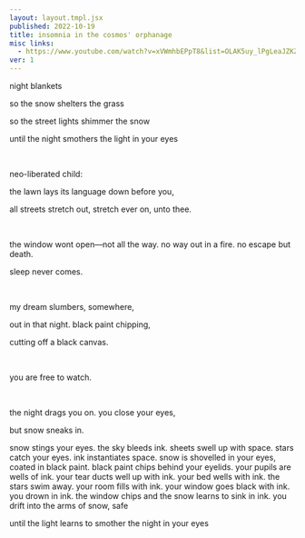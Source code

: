 ```yaml
---
layout: layout.tmpl.jsx
published: 2022-10-19
title: insomnia in the cosmos' orphanage
misc links:
  - https://www.youtube.com/watch?v=xVWmhbEPpT8&list=OLAK5uy_lPgLeaJZKZGKri_ZhdVHwKvEQXdhHSBAw
ver: 1
---
```


night blankets

so the snow shelters the grass

so the street lights shimmer the snow

until the night smothers the light in your eyes

&nbsp;

neo-liberated child:

the lawn lays its language down before you,

all streets stretch out, stretch ever on, unto thee.

&nbsp;

the window wont open—not all the way. no way out in a fire. no escape but death.

sleep never comes.

&nbsp;

my dream slumbers, somewhere,

out in that night. black paint chipping,

cutting off a black canvas.

&nbsp;

you are free to watch.

&nbsp;

the night drags you on. you close your eyes,

but snow sneaks in.

snow stings your eyes. the sky bleeds ink. sheets swell up with space. stars catch your eyes. ink instantiates space. snow is shovelled in your eyes, coated in black paint. black paint chips behind your eyelids. your pupils are wells of ink. your tear ducts well up with ink. your bed wells with ink. the stars swim away. your room fills with ink. your window goes black with ink. you drown in ink. the window chips and the snow learns to sink in ink. you drift into the arms of snow, safe

until the light learns to smother the night in your eyes
